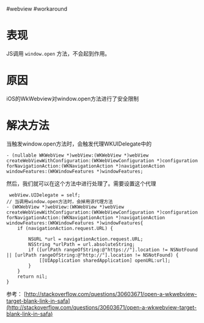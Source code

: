 #webview  #workaround 

# 表现
JS调用 `window.open` 方法，不会起到作用。

# 原因
iOS的WkWebview对window.open方法进行了安全限制

# 解决方法

当触发window.open方法时，会触发代理WKUIDelegate中的

```objc
- (nullable WKWebView *)webView:(WKWebView *)webView createWebViewWithConfiguration:(WKWebViewConfiguration *)configuration forNavigationAction:(WKNavigationAction *)navigationAction windowFeatures:(WKWindowFeatures *)windowFeatures;
```
然后，我们就可以在这个方法中进行处理了。需要设置这个代理

```objc
 webView.UIDelegate = self;
// 当调用window.open方法时，会掉用该代理方法
- (WKWebView *)webView:(WKWebView *)webView createWebViewWithConfiguration:(WKWebViewConfiguration *)configuration forNavigationAction:(WKNavigationAction *)navigationAction windowFeatures:(WKWindowFeatures *)windowFeatures{
	if (navigationAction.request.URL) {

		NSURL *url = navigationAction.request.URL;
		NSString *urlPath = url.absoluteString;
		if ([urlPath rangeOfString:@"https://"].location != NSNotFound || [urlPath rangeOfString:@"http://"].location != NSNotFound) {
			[[UIApplication sharedApplication] openURL:url];
		}
	}
	return nil;
}
```

参考： [http://stackoverflow.com/questions/30603671/open-a-wkwebview-target-blank-link-in-safa](http://stackoverflow.com/questions/30603671/open-a-wkwebview-target-blank-link-in-safa)